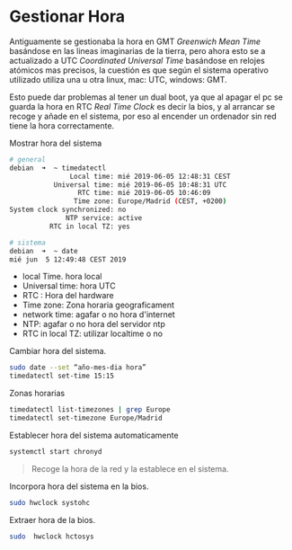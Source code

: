 # Gestionar Hora

Antiguamente se gestionaba la hora en GMT *Greenwich Mean Time*  basándose en las lineas imaginarias de la tierra, pero ahora esto se a actualizado a UTC *Coordinated Universal Time*  basándose en relojes atómicos mas precisos, la cuestión es que según el sistema operativo utilizado utiliza una u otra linux, mac: UTC, windows: GMT.

Esto puede dar problemas al tener un dual boot, ya que al apagar el pc se guarda la hora en RTC *Real Time Clock* es decir la bios, y al arrancar se recoge y añade en el sistema, por eso al encender un ordenador sin red tiene la hora correctamente.

Mostrar hora del sistema

```bash
# general
debian  ➜  ~ timedatectl 
               Local time: mié 2019-06-05 12:48:31 CEST
           Universal time: mié 2019-06-05 10:48:31 UTC
                 RTC time: mié 2019-06-05 10:46:09
                Time zone: Europe/Madrid (CEST, +0200)
System clock synchronized: no
              NTP service: active
          RTC in local TZ: yes

# sistema
debian  ➜  ~ date
mié jun  5 12:49:48 CEST 2019

```

- local Time. hora local 
- Universal time: hora UTC
- RTC : Hora del hardware
- Time zone: Zona horaria geograficament
- network time: agafar o no hora d'internet
- NTP: agafar o no hora del servidor ntp
- RTC  in local TZ: utilizar localtime o no



 Cambiar hora del sistema.

```bash
sudo date --set “año-mes-dia hora”
timedatectl set-time 15:15
```

Zonas horarias

```bash
timedatectl list-timezones | grep Europe
timedatectl set-timezone Europe/Madrid
```



Establecer hora del sistema automaticamente

```bash
systemctl start chronyd
```

>  Recoge la hora de la red y la establece en el sistema.  



Incorpora hora del sistema en la bios.

```bash
sudo hwclock systohc
```



Extraer hora de la bios.

```bash
sudo  hwclock hctosys
```

